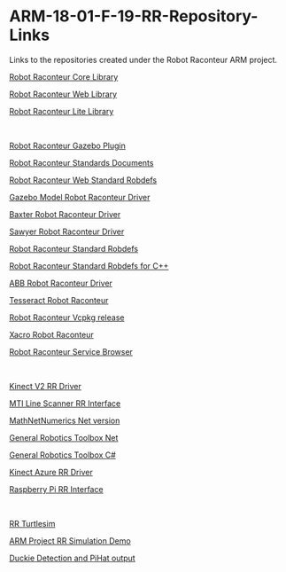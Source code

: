 # ARM-18-01-F-19-RR-Repository-Links
Links to the repositories created under the Robot Raconteur ARM project.

[Robot Raconteur Core Library](https://github.com/robotraconteur/robotraconteur)

[Robot Raconteur Web Library](https://github.com/robotraconteur/RobotRaconteurWeb)

[Robot Raconteur Lite Library](https://github.com/robotraconteur/robotraconteurlite)

<br/>

[Robot Raconteur Gazebo Plugin](https://github.com/johnwason/RobotRaconteur_Gazebo_Server_Plugin)

[Robot Raconteur Standards Documents](https://github.com/johnwason/robotraconteur_standards)

[Robot Raconteur Web Standard Robdefs](https://github.com/johnwason/RobotRaconteurWeb.StandardRobDefLib)

[Gazebo Model Robot Raconteur Driver](https://github.com/johnwason/GazeboModelRobotRaconteurDriver)

[Baxter Robot Raconteur Driver](https://github.com/johnwason/BaxterRobotRaconteurDriver)

[Sawyer Robot Raconteur Driver](https://github.com/johnwason/SawyerRobotRaconteurDriver)

[Robot Raconteur Standard Robdefs](https://github.com/johnwason/robotraconteur_standard_robdef)

[Robot Raconteur Standard Robdefs for C++](https://github.com/johnwason/robotraconteur_standard_robdef_cpp)

[ABB Robot Raconteur Driver](https://github.com/johnwason/ABBRobotRaconteurDriver)

[Tesseract Robot Raconteur](https://github.com/johnwason/tesseract_robotraconteur)

[Robot Raconteur Vcpkg release](https://github.com/johnwason/vcpkg)

[Xacro Robot Raconteur](https://github.com/johnwason/xacro_robotraconteur)

[Robot Raconteur Service Browser](https://github.com/robotraconteur/RobotRaconteur_ServiceBrowser)

<br/>

[Kinect V2 RR Driver](https://github.com/wlawler45/RRKinectInterface)

[MTI Line Scanner RR Interface](https://github.com/wlawler45/MTI_RR_Interface)

[MathNetNumerics Net version](https://github.com/wlawler45/MathNetNumericsNet)

[General Robotics Toolbox Net](https://github.com/wlawler45/GeneralRoboticsToolboxNet)

[General Robotics Toolbox C#](https://github.com/wlawler45/GeneralRoboticsToolboxC-)

[Kinect Azure RR Driver](https://github.com/wlawler45/Kinect_Azure_RR_Interface)

[Raspberry Pi RR Interface](https://github.com/wlawler45/RobotRaconteurRaspberryPiSenseHat)

<br/>

[RR Turtlesim](https://github.com/hehonglu123/turtlesim_RR_ROS)

[ARM Project RR Simulation Demo](https://github.com/hehonglu123/RR_Project)

[Duckie Detection and PiHat output](https://github.com/hehonglu123/pihat_trials_ROS_RR)
